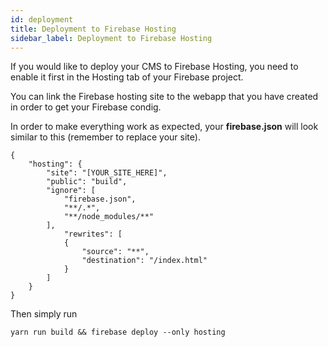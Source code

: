 ```yaml
---
id: deployment
title: Deployment to Firebase Hosting
sidebar_label: Deployment to Firebase Hosting
---
```


If you would like to deploy your CMS to Firebase Hosting, you need to enable
it first in the Hosting tab of your Firebase project.

You can link the Firebase hosting site to the webapp that you have created
in order to get your Firebase condig.

In order to make everything work as expected, your **firebase.json** will
look similar to this (remember to replace your site).


```json5
{
    "hosting": {
        "site": "[YOUR_SITE_HERE]",
        "public": "build",
        "ignore": [
            "firebase.json",
            "**/.*",
            "**/node_modules/**"
        ],
            "rewrites": [
            {
                "source": "**",
                "destination": "/index.html"
            }
        ]
    }
}

```

Then simply run
```
yarn run build && firebase deploy --only hosting
```


